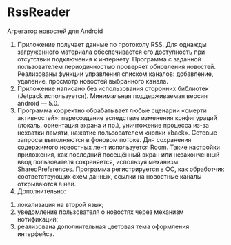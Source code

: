 # RssReader

Агрегатор новостей для Android

1. Приложение получает данные по протоколу RSS. Для однажды загруженного материала обеспечивается его доступность при
отсутствии подключения к интернету. Программа с заданной пользователем периодичностью проверяет обновления новостей. Реализованы
функции управления списком каналов: добавление, удаление, просмотр новостей выбранного канала.
2. Приложение написано без использования сторонних библиотек (Jetpack используется). Минимальная поддерживаемая версия android — 5.0.
3. Программа корректно обрабатывает любые сценарии «смерти активностей»: пересоздание вследствие изменения конфигураций (локаль,
ориентация экрана и пр.), уничтожение процесса из-за нехватки памяти, нажатие пользователем кнопки «back». Сетевые запросы выполняются в фоновом потоке. 
Для сохранения содержимого новостных лент используется Room. Такие настройки приложения, как последний посещённый экран или незаконченный ввод
пользователя сохраняется, используя механизм SharedPreferences. Программа регистрируется в ОС, как обработчик соответствующих схем
данных, ссылки на новостные каналы открываются в ней.
4. Дополнительно: 
1) локализация на второй язык;
2) уведомление пользователя о новостях через механизм нотификаций;
3) реализована дополнительная цветовая тема оформления интерфейса.
